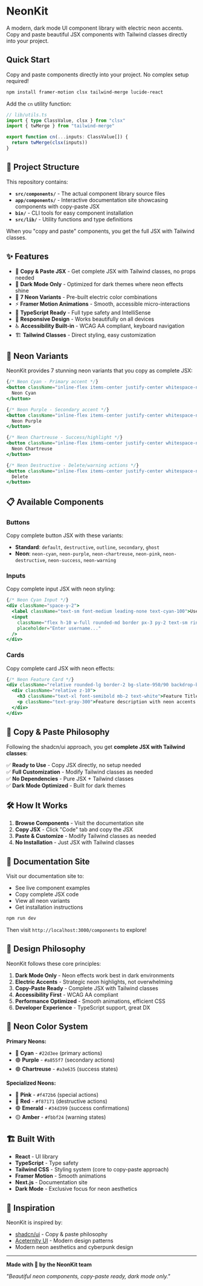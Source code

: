 # NeonKit

A modern, dark mode UI component library with electric neon accents. Copy and paste beautiful JSX components with Tailwind classes directly into your project.

## Quick Start

Copy and paste components directly into your project. No complex setup required!

```bash
npm install framer-motion clsx tailwind-merge lucide-react
```

Add the `cn` utility function:

```typescript
// lib/utils.ts
import { type ClassValue, clsx } from "clsx"
import { twMerge } from "tailwind-merge"

export function cn(...inputs: ClassValue[]) {
  return twMerge(clsx(inputs))
}
```

## 📁 Project Structure

This repository contains:

- **`src/components/`** - The actual component library source files
- **`app/components/`** - Interactive documentation site showcasing components with copy-paste JSX
- **`bin/`** - CLI tools for easy component installation
- **`src/lib/`** - Utility functions and type definitions

When you "copy and paste" components, you get the full JSX with Tailwind classes.

## ✨ Features

- 🎯 **Copy & Paste JSX** - Get complete JSX with Tailwind classes, no props needed
- 🌙 **Dark Mode Only** - Optimized for dark themes where neon effects shine
- 🎨 **7 Neon Variants** - Pre-built electric color combinations
- ⚡ **Framer Motion Animations** - Smooth, accessible micro-interactions
- 🔧 **TypeScript Ready** - Full type safety and IntelliSense
- 📱 **Responsive Design** - Works beautifully on all devices
- ♿ **Accessibility Built-in** - WCAG AA compliant, keyboard navigation
- 🏗️ **Tailwind Classes** - Direct styling, easy customization

## 🎨 Neon Variants

NeonKit provides 7 stunning neon variants that you copy as complete JSX:

```jsx
{/* Neon Cyan - Primary accent */}
<button className="inline-flex items-center justify-center whitespace-nowrap rounded-md text-sm font-semibold ring-offset-background transition-all duration-300 focus-visible:outline-none focus-visible:ring-2 focus-visible:ring-ring focus-visible:ring-offset-2 disabled:pointer-events-none disabled:opacity-50 relative overflow-hidden h-10 px-4 py-2 bg-slate-950/90 border-2 border-cyan-400/60 text-cyan-400 hover:bg-cyan-400/10 hover:border-cyan-400 hover:text-cyan-300 hover:shadow-[0_0_20px_rgb(34,211,238,0.4)] focus-visible:ring-cyan-400/50 backdrop-blur-sm before:absolute before:inset-0 before:bg-gradient-to-r before:from-cyan-400/0 before:via-cyan-400/10 before:to-cyan-400/0 before:opacity-0 hover:before:opacity-100 before:transition-opacity before:duration-500">
  Neon Cyan
</button>

{/* Neon Purple - Secondary accent */}
<button className="inline-flex items-center justify-center whitespace-nowrap rounded-md text-sm font-semibold ring-offset-background transition-all duration-300 focus-visible:outline-none focus-visible:ring-2 focus-visible:ring-ring focus-visible:ring-offset-2 disabled:pointer-events-none disabled:opacity-50 relative overflow-hidden h-10 px-4 py-2 bg-slate-950/90 border-2 border-purple-400/60 text-purple-400 hover:bg-purple-400/10 hover:border-purple-400 hover:text-purple-300 hover:shadow-[0_0_20px_rgb(168,85,247,0.4)] focus-visible:ring-purple-400/50 backdrop-blur-sm before:absolute before:inset-0 before:bg-gradient-to-r before:from-purple-400/0 before:via-purple-400/10 before:to-purple-400/0 before:opacity-0 hover:before:opacity-100 before:transition-opacity before:duration-500">
  Neon Purple
</button>

{/* Neon Chartreuse - Success/highlight */}
<button className="inline-flex items-center justify-center whitespace-nowrap rounded-md text-sm font-semibold ring-offset-background transition-all duration-300 focus-visible:outline-none focus-visible:ring-2 focus-visible:ring-ring focus-visible:ring-offset-2 disabled:pointer-events-none disabled:opacity-50 relative overflow-hidden h-10 px-4 py-2 bg-slate-950/90 border-2 border-lime-400/60 text-lime-400 hover:bg-lime-400/10 hover:border-lime-400 hover:text-lime-300 hover:shadow-[0_0_20px_rgb(163,230,53,0.4)] focus-visible:ring-lime-400/50 backdrop-blur-sm before:absolute before:inset-0 before:bg-gradient-to-r before:from-lime-400/0 before:via-lime-400/10 before:to-lime-400/0 before:opacity-0 hover:before:opacity-100 before:transition-opacity before:duration-500">
  Neon Chartreuse
</button>

{/* Neon Destructive - Delete/warning actions */}
<button className="inline-flex items-center justify-center whitespace-nowrap rounded-md text-sm font-semibold ring-offset-background transition-all duration-300 focus-visible:outline-none focus-visible:ring-2 focus-visible:ring-ring focus-visible:ring-offset-2 disabled:pointer-events-none disabled:opacity-50 relative overflow-hidden h-10 px-4 py-2 bg-slate-950/90 border-2 border-red-400/60 text-red-400 hover:bg-red-400/10 hover:border-red-400 hover:text-red-300 hover:shadow-[0_0_20px_rgb(248,113,113,0.4)] focus-visible:ring-red-400/50 backdrop-blur-sm before:absolute before:inset-0 before:bg-gradient-to-r before:from-red-400/0 before:via-red-400/10 before:to-red-400/0 before:opacity-0 hover:before:opacity-100 before:transition-opacity before:duration-500">
  Delete
</button>
```

## 📋 Available Components

### Buttons

Copy complete button JSX with these variants:

- **Standard**: `default`, `destructive`, `outline`, `secondary`, `ghost`
- **Neon**: `neon-cyan`, `neon-purple`, `neon-chartreuse`, `neon-pink`, `neon-destructive`, `neon-success`, `neon-warning`

### Inputs

Copy complete input JSX with neon styling:

```jsx
{/* Neon Cyan Input */}
<div className="space-y-2">
  <label className="text-sm font-medium leading-none text-cyan-100">Username</label>
  <input
    className="flex h-10 w-full rounded-md border px-3 py-2 text-sm ring-offset-background file:border-0 file:bg-transparent file:text-sm file:font-medium placeholder:text-muted-foreground focus-visible:outline-none focus-visible:ring-2 focus-visible:ring-ring focus-visible:ring-offset-2 disabled:cursor-not-allowed disabled:opacity-50 transition-all duration-300 bg-slate-950/50 border-2 border-cyan-400/60 text-cyan-100 font-medium placeholder:text-cyan-200/70 focus-visible:border-cyan-400 focus-visible:ring-cyan-400/50 focus-visible:shadow-[0_0_15px_rgb(34,211,238,0.3)] hover:border-cyan-400/80 hover:shadow-[0_0_10px_rgb(34,211,238,0.2)] backdrop-blur-sm"
    placeholder="Enter username..."
  />
</div>
```

### Cards

Copy complete card JSX with neon effects:

```jsx
{/* Neon Feature Card */}
<div className="relative rounded-lg border-2 bg-slate-950/90 backdrop-blur-sm p-6 transition-all duration-300 hover:translate-y-[-4px] before:absolute before:inset-0 before:rounded-lg before:bg-gradient-to-br before:via-transparent before:opacity-0 hover:before:opacity-100 before:transition-opacity before:duration-500 border-cyan-400/50 hover:border-cyan-400 shadow-[0_0_20px_rgba(34,211,238,0.15)] hover:shadow-[0_0_30px_rgba(34,211,238,0.3)] before:from-cyan-400/10 before:to-cyan-400/5">
  <div className="relative z-10">
    <h3 className="text-xl font-semibold mb-2 text-white">Feature Title</h3>
    <p className="text-gray-300">Feature description with neon accents.</p>
  </div>
</div>
```

## 🎯 Copy & Paste Philosophy

Following the shadcn/ui approach, you get **complete JSX with Tailwind classes**:

✅ **Ready to Use** - Copy JSX directly, no setup needed  
✅ **Full Customization** - Modify Tailwind classes as needed  
✅ **No Dependencies** - Pure JSX + Tailwind classes  
✅ **Dark Mode Optimized** - Built for dark themes

## 🛠️ How It Works

1. **Browse Components** - Visit the documentation site
2. **Copy JSX** - Click "Code" tab and copy the JSX
3. **Paste & Customize** - Modify Tailwind classes as needed
4. **No Installation** - Just JSX with Tailwind classes

## 📖 Documentation Site

Visit our documentation site to:

- See live component examples
- Copy complete JSX code
- View all neon variants
- Get installation instructions

```bash
npm run dev
```

Then visit `http://localhost:3000/components` to explore!

## 🎨 Design Philosophy

NeonKit follows these core principles:

1. **Dark Mode Only** - Neon effects work best in dark environments
2. **Electric Accents** - Strategic neon highlights, not overwhelming
3. **Copy-Paste Ready** - Complete JSX with Tailwind classes
4. **Accessibility First** - WCAG AA compliant
5. **Performance Optimized** - Smooth animations, efficient CSS
6. **Developer Experience** - TypeScript support, great DX

## 🌈 Neon Color System

**Primary Neons:**

- 🔵 **Cyan** - `#22d3ee` (primary actions)
- 🟣 **Purple** - `#a855f7` (secondary actions)
- 🟢 **Chartreuse** - `#a3e635` (success states)

**Specialized Neons:**

- 🩷 **Pink** - `#f472b6` (special actions)
- 🔴 **Red** - `#f87171` (destructive actions)
- 🟢 **Emerald** - `#34d399` (success confirmations)
- 🟡 **Amber** - `#fbbf24` (warning states)

## 🏗️ Built With

- **React** - UI library
- **TypeScript** - Type safety
- **Tailwind CSS** - Styling system (core to copy-paste approach)
- **Framer Motion** - Smooth animations
- **Next.js** - Documentation site
- **Dark Mode** - Exclusive focus for neon aesthetics

## 🌟 Inspiration

NeonKit is inspired by:

- [shadcn/ui](https://ui.shadcn.com) - Copy & paste philosophy
- [Aceternity UI](https://ui.aceternity.com) - Modern design patterns
- Modern neon aesthetics and cyberpunk design

---

**Made with 💙 by the NeonKit team**

_"Beautiful neon components, copy-paste ready, dark mode only."_
